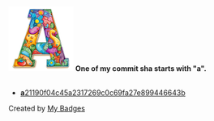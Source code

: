 <img src="https://github.com/my-badges/my-badges/blob/master/badges/abc-commit/a-commit.png?raw=true" alt="One of my commit sha starts with &quot;a&quot;." title="One of my commit sha starts with &quot;a&quot;." width="128">
<strong>One of my commit sha starts with &quot;a&quot;.</strong>
<br><br>

- <a href="https://github.com/ronaldorodriguesl/acofin/commit/a21190f04c45a2317269c0c69fa27e899446643b"><strong>a</strong>21190f04c45a2317269c0c69fa27e899446643b</a>


Created by <a href="https://github.com/my-badges/my-badges">My Badges</a>